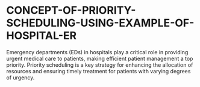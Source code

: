 # CONCEPT-OF-PRIORITY-SCHEDULING-USING-EXAMPLE-OF-HOSPITAL-ER
Emergency departments (EDs) in hospitals play a critical role in providing urgent medical care to patients, making efficient patient management a top priority. Priority scheduling is a key strategy for enhancing the allocation of resources and ensuring timely treatment for patients with varying degrees of urgency. 
